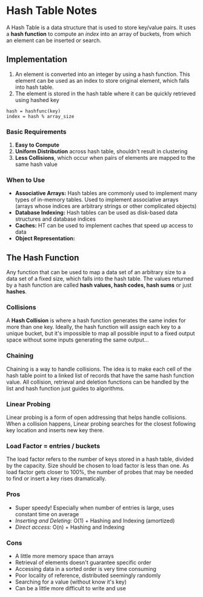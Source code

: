 # Hash Table Notes
A Hash Table is a data structure that is used to store key/value pairs. It uses a **hash function** to compute an *index* into an array of buckets, from which an element can be inserted or search.

## Implementation
1. An element is converted into an integer by using a hash function. This element can be used as an index to store original element, which falls into hash table.
2. The element is stored in the hash table where it can be quickly retrieved using hashed key

```
hash = hashfunc(key)
index = hash % array_size
```

### Basic Requirements
1. **Easy to Compute**
2. **Uniform Distribution** across hash table, shouldn't result in clustering
3. **Less Collisions**, which occur when pairs of elements are mapped to the same hash value

### When to Use
- **Associative Arrays:** Hash tables are commonly used to implement many types of in-memory tables. Used to implement associative arrays (arrays whose indices are arbitrary strings or other complicated objects)
- **Database Indexing:** Hash tables can be used as disk-based data structures and database indices
- **Caches:** HT can be used to implement caches that speed up access to data
- **Object Representation:**

## The Hash Function
Any function that can be used to map a data set of an arbitrary size to a data set of a fixed size, which falls into the hash table. The values returned by a hash function are called **hash values, hash codes, hash sums** or just **hashes**.

### Collisions
A **Hash Collision** is where a hash function generates the same index for more than one key. Ideally, the hash function will assign each key to a unique bucket, but it's impossible to map all possible input to a fixed output space without some inputs generating the same output...

### Chaining
Chaining is a way to handle collisions. The idea is to make each cell of the hash table point to a linked list of records that have the same hash function value. All collision, retrieval and deletion functions can be handled by the list and hash function just guides to algorithms.

### Linear Probing
Linear probing is a form of open addressing that helps handle collisions. When a collision happens, Linear probing searches for the closest following key location and inserts new key there.

### Load Factor = entries / buckets
The load factor refers to the number of keys stored in a hash table, divided by the capacity. Size should be chosen to load factor is less than one. As load factor gets closer to 100%, the number of probes that may be needed to find or insert a key rises dramatically.

### Pros
- Super speedy! Especially when number of entries is large, uses constant time on average
- *Inserting and Deleting:* O(1) + Hashing and Indexing (amortized)
- *Direct access:* O(n) + Hashing and Indexing

### Cons
- A little more memory space than arrays
- Retrieval of elements doesn't guarantee specific order
- Accessing data in a sorted order is very time consuming
- Poor locality of reference, distributed seemingly randomly
- Searching for a value (without know it's key)
- Can be a little more difficult to write and use
